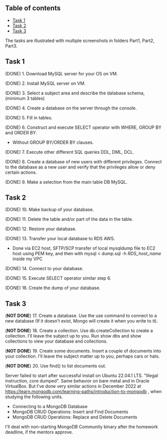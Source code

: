 ## Table of contents
* [Task 1](#task-1)
* [Task 2](#task-2)
* [Task 3](#task-3)

The tasks are illustrated with multiple screenshots in folders Part1, Part2, Part3.

## Task 1

(DONE) 1. Download MySQL server for your OS on VM.

(DONE) 2. Install MySQL server on VM.

(DONE) 3. Select a subject area and describe the database schema, (minimum 3 tables) 

(DONE) 4. Create a database on the server through the console. 

(DONE) 5. Fill in tables. 

(DONE) 6. Construct and execute SELECT operator with WHERE, GROUP BY and ORDER BY. 
* Without GROUP BY/ORDER BY clauses.

(DONE) 7. Execute other different SQL queries DDL, DML, DCL. 

(DONE) 8. Create a database of new users with different privileges. Connect to the database as a new user and verify that the privileges allow or deny certain actions. 

(DONE) 9. Make a selection from the main table DB MySQL.
	
## Task 2
(DONE) 10. Make backup of your database.

(DONE) 11. Delete the table and/or part of the data in the table. 

(DONE) 12. Restore your database. 

(DONE) 13. Transfer your local database to RDS AWS. 
* Done via EC2 host, SFTP/SCP transfer of local mysqldump file to EC2 host using PEM key, and then with mysql < dump.sql -h *RDS_host_name* inside my VPC

(DONE) 14. Connect to your database.

(DONE) 15. Execute SELECT operator similar step 6.

(DONE) 16. Create the dump of your database.

	
## Task 3
(**NOT DONE**) 17. Create a database. Use the use command to connect to a new database (If it doesn't exist, Mongo will create it when you write to it). 

(**NOT DONE**) 18. Create a collection. Use db.createCollection to create a collection. I'll leave the subject up to you. Run show dbs and show collections to view your database and collections.

(**NOT DONE**) 19. Create some documents. Insert a couple of documents into your collection. I'll leave the subject matter up to you, perhaps cars or hats.

(**NOT DONE**) 20. Use find() to list documents out.

Server failed to start after successful install on Ubuntu 22.04.1 LTS. "Illegal instruction, core dumped". Same behavior on bare metal and in Oracle VirtualBox.
But I've done very similar actions in December 2022 at https://learn.mongodb.com/learning-paths/introduction-to-mongodb , when studying the following units.
- Connecting to a MongoDB Database
- MongoDB CRUD Operations: Insert and Find Documents
- MongoDB CRUD Operations: Replace and Delete Documents

I'll deal with non-starting MongoDB Community binary after the homework deadline, if the mentors approve.
